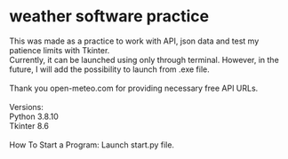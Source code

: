# weather software practice

This was made as a practice to work with API, json data and test my patience limits with Tkinter.<br>
Currently, it can be launched using only through terminal.
However, in the future, I will add the possibility to launch from .exe file.
<br><br>
Thank you open-meteo.com for providing necessary free API URLs.
<br><br>
Versions:
<br>
Python 3.8.10
<br>
Tkinter 8.6
<br><br>
How To Start a Program: Launch start.py file.
<br>
